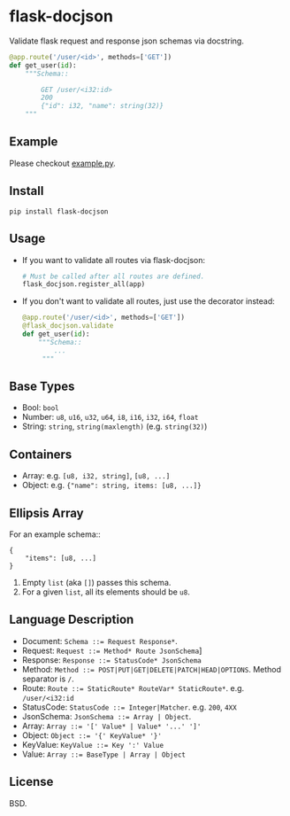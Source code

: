 flask-docjson
=============

Validate flask request and response json schemas via docstring.

```Python
@app.route('/user/<id>', methods=['GET'])
def get_user(id):
    """Schema::

        GET /user/<i32:id>
        200
        {"id": i32, "name": string(32)}
    """
```

Example
-------

Please checkout [example.py](example.py).

Install
-------

```
pip install flask-docjson
```

Usage
-----

*  If you want to validate all routes via flask-docjson:

   ```python
   # Must be called after all routes are defined.
   flask_docjson.register_all(app)
   ```

*  If you don't want to validate all routes, just use the decorator instead:

   ```python
   @app.route('/user/<id>', methods=['GET'])
   @flask_docjson.validate
   def get_user(id):
       """Schema::
           ...
        """
   ```

Base Types
----------

- Bool: `bool`
- Number: `u8`, `u16`, `u32`, `u64`, `i8`, `i16`, `i32`, `i64`, `float`
- String: `string`, `string(maxlength)` (e.g. `string(32)`)

Containers
----------

- Array: e.g. `[u8, i32, string]`, `[u8, ...]`
- Object: e.g. `{"name": string, items: [u8, ...]}`

Ellipsis Array
--------------

For an example schema::

```
{
    "items": [u8, ...]
}
```

1. Empty `list` (aka `[]`) passes this schema.
2. For a given `list`, all its elements should be `u8`.

Language Description
--------------------

* Document: `Schema ::= Request Response*`.
* Request: `Request ::= Method* Route JsonSchema`]
* Response: `Response ::= StatusCode* JsonSchema`
* Method: `Method ::= POST|PUT|GET|DELETE|PATCH|HEAD|OPTIONS`. Method separator is `/`.
* Route: `Route ::= StaticRoute* RouteVar* StaticRoute*`. e.g. `/user/<i32:id`
* StatusCode: `StatusCode ::= Integer|Matcher`. e.g. `200`, `4XX`
* JsonSchema: `JsonSchema ::= Array | Object`.
* Array: `Array ::= '[' Value* | Value* '...' ']'`
* Object: `Object ::= '{' KeyValue* '}'`
* KeyValue: `KeyValue ::= Key ':' Value`
* Value: `Array ::= BaseType | Array | Object`

License
-------
BSD.
